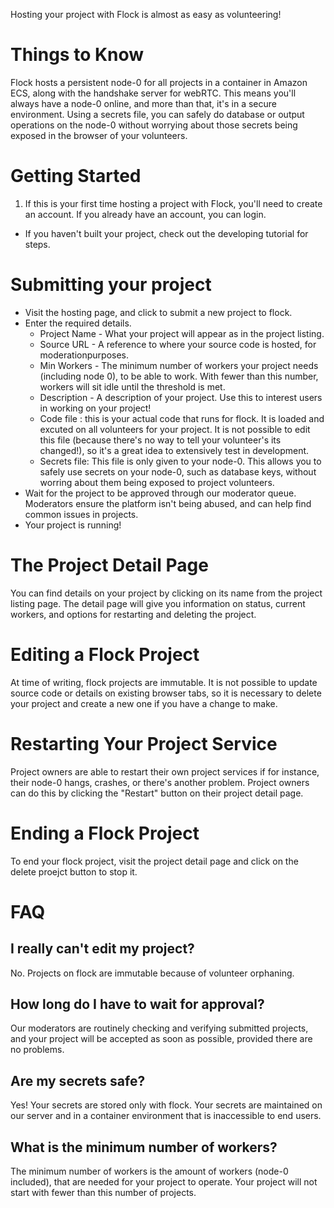 Hosting your project with Flock is almost as easy as volunteering!

# Things to Know
Flock hosts a persistent node-0 for all projects in a container in Amazon ECS,
along with the handshake server for webRTC. This means you'll always have a
node-0 online, and more than that, it's in a secure environment. Using a secrets
file, you can safely do database or output operations on the node-0 without
worrying about those secrets being exposed in the browser of your volunteers.


# Getting Started
1. If this is your first time hosting a project with Flock, you'll need to
create an account. If you already have an account, you can login.
+ If you haven't built your project, check out the developing tutorial for steps.

# Submitting your project
+ Visit the hosting page, and click to submit a new project to flock.
+ Enter the required details.
  + Project Name - What your project will appear as in the project listing.
  + Source URL - A reference to where your source code is hosted, for moderationpurposes.
  + Min Workers - The minimum number of workers your project needs (including node 0), to be able to work. With fewer than this number, workers will sit idle until the threshold is met.
  + Description - A description of your project. Use this to interest users in working on your project!
  + Code file : this is your actual code that runs for flock. It is loaded and excuted on all volunteers for your project. It is not possible to edit this file (because there's no way to tell your volunteer's its changed!), so it's a great idea to extensively test in development.
  + Secrets file: This file is only given to your node-0. This allows you to safely use secrets on your node-0, such as database keys, without worring about them being exposed to project volunteers.
+ Wait for the project to be approved through our moderator queue. Moderators ensure the platform isn't being abused, and can help find common issues in projects.
+ Your project is running!

# The Project Detail Page
You can find details on your project by clicking on its name from the project
listing page. The detail page will give you information on status, current
workers, and options for restarting and deleting the project.

# Editing a Flock Project
At time of writing, flock projects are immutable. It is not possible to update
source code or details on existing browser tabs, so it is necessary to delete
your project and create a new one if you have a change to make.

# Restarting Your Project Service
Project owners are able to restart their own project services if for instance,
their node-0 hangs, crashes, or there's another problem. Project owners can do
this by clicking the "Restart" button on their project detail page.

# Ending a Flock Project
To end your flock project, visit the project detail page and click on the
delete proejct button to stop it.

# FAQ
## I really can't edit my project?
No. Projects on flock are immutable because of volunteer orphaning. 
## How long do I have to wait for approval?
Our moderators are routinely checking and verifying submitted projects, and your
project will be accepted as soon as possible, provided there are no problems.
## Are my secrets safe?
Yes! Your secrets are stored only with flock. Your secrets are maintained on our
server and in a container environment that is inaccessible to end users.
## What is the minimum number of workers?
The minimum number of workers is the amount of workers (node-0 included), that
are needed for your project to operate. Your project will not start with fewer
than this number of projects.
